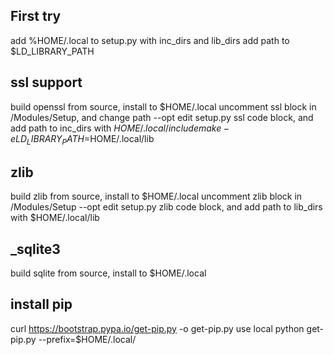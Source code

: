 ## First try
add %HOME/.local to setup.py with inc_dirs and lib_dirs </b>
add path to $LD_LIBRARY_PATH

## ssl support
build openssl from source, install to $HOME/.local
uncomment ssl block in /Modules/Setup, and change path
--opt edit setup.py ssl code block, and add path to inc_dirs with $HOME/.local/include
make -e LD_LIBRARY_PATH=$HOME/.local/lib

## zlib
build zlib from source, install to $HOME/.local
uncomment zlib block in /Modules/Setup
--opt edit setup.py zlib code block, and add path to lib_dirs with $HOME/.local/lib

## _sqlite3
build sqlite from source, install to $HOME/.local

## install pip
curl https://bootstrap.pypa.io/get-pip.py -o get-pip.py
use local python get-pip.py --prefix=$HOME/.local/

